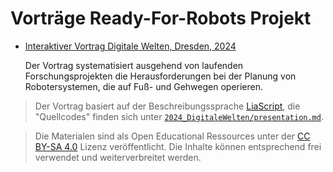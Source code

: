# Vorträge Ready-For-Robots Projekt

+ [Interaktiver Vortrag Digitale Welten, Dresden, 2024](https://liascript.github.io/course/?https://raw.githubusercontent.com/SebastianZug/R4RVortraege/main/2024_DigitaleWelten/presentation.md#1)

  Der Vortrag systematisiert ausgehend von laufenden Forschungsprojekten die Herausforderungen bei der Planung von Robotersystemen, die auf Fuß- und Gehwegen operieren.

> Der Vortrag basiert auf der Beschreibungssprache [LiaScript](https://liascript.github.io/), die "Quellcodes" finden sich unter [`2024_DigitaleWelten/presentation.md`](https://github.com/SebastianZug/R4RVortraege/blob/main/2024_DigitaleWelten/presentation.md).

> Die Materialen sind als Open Educational Ressources unter der [CC BY-SA 4.0](https://creativecommons.org/licenses/by-sa/4.0/) Lizenz veröffentlicht. Die Inhalte können entsprechend frei verwendet und weiterverbreitet werden.